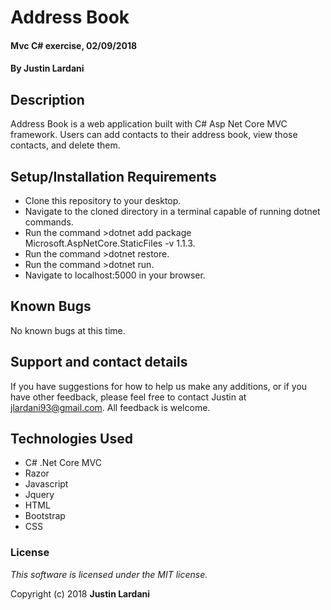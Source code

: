 # Address Book

#### Mvc C# exercise, 02/09/2018

#### By **Justin Lardani**

## Description

Address Book is a web application built with C# Asp Net Core MVC framework. Users can add contacts to their address book, view those contacts, and delete them.

## Setup/Installation Requirements

* Clone this repository to your desktop.
* Navigate to the cloned directory in a terminal capable of running dotnet commands.
* Run the command >dotnet add package Microsoft.AspNetCore.StaticFiles -v 1.1.3.
* Run the command >dotnet restore.
* Run the command >dotnet run.
* Navigate to localhost:5000 in your browser.

## Known Bugs

No known bugs at this time.

## Support and contact details

If you have suggestions for how to help us make any additions, or if you have other feedback, please feel free to contact Justin at jlardani93@gmail.com. All feedback is welcome.

## Technologies Used

* C# .Net Core MVC
* Razor
* Javascript
* Jquery
* HTML
* Bootstrap
* CSS


### License

*This software is licensed under the MIT license.*

Copyright (c) 2018 **Justin Lardani**
